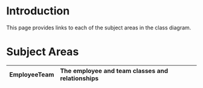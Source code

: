 # Introduction #

This page provides links to each of the subject areas in the class diagram.

# Subject Areas #

|EmployeeTeam|The employee and team classes and relationships|
|:-----------|:----------------------------------------------|